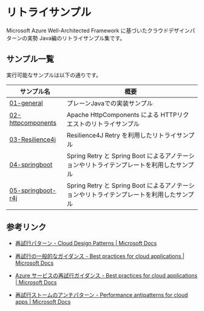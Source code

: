 # リトライサンプル

Microsoft Azure Well-Architected Framework に基づいたクラウドデザインパターンの実勢 Java編のリトライサンプル集です。

## サンプル一覧

実行可能なサンプルは以下の通りです。

| サンプル名 | 概要 |
|---|---|
| [01-general](./01-general/README.md)| プレーンJavaでの実装サンプル  |
| [02-httpcomponents](./02-httpcomponents/README.md)| Apache HttpComponents による HTTPリクエストのリトライサンプル|
| [03-Resilience4j](./03-Resilience4J/README.md) | Resilience4J Retry を利用したリトライサンプル|
| [04-springboot](./04-springboot/README.md) | Spring Retry と Spring Boot によるアノテーションやリトライテンプレートを利用したサンプル |
| [05-springboot-r4j](./05-springboot-with-r4j/README.md) | Spring Retry と Spring Boot によるアノテーションやリトライテンプレートを利用したサンプル |

## 参考リンク

* [再試行パターン - Cloud Design Patterns | Microsoft Docs](https://docs.microsoft.com/ja-jp/azure/architecture/patterns/retry)


* [再試行の一般的なガイダンス - Best practices for cloud applications | Microsoft Docs](https://docs.microsoft.com/ja-jp/azure/architecture/best-practices/transient-faults)

* [Azure サービスの再試行ガイダンス - Best practices for cloud applications | Microsoft Docs](https://docs.microsoft.com/ja-jp/azure/architecture/best-practices/retry-service-specific)

* [再試行ストームのアンチパターン - Performance antipatterns for cloud apps | Microsoft Docs](https://docs.microsoft.com/ja-jp/azure/architecture/antipatterns/retry-storm/)
  


